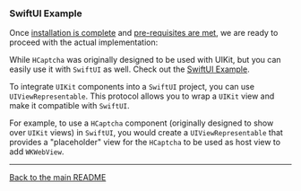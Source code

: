 ### SwiftUI Example

Once [installation is complete](../../README.md#installation) and [pre-requisites are met](../../README.md#installation), we are ready to proceed with the actual implementation:

While `HCaptcha` was originally designed to be used with UIKit, but you can easily use it with `SwiftUI` as well. Check out the [SwiftUI Example](./ContentView.swift).

To integrate `UIKit` components into a `SwiftUI` project, you can use `UIViewRepresentable`. This protocol allows you to wrap a `UIKit` view and make it compatible with `SwiftUI`. 

For example, to use a `HCaptcha` component (originally designed to show over `UIKit` views) in `SwiftUI`, you would create a `UIViewRepresentable` that provides a "placeholder" view for the `HCaptcha` to be used as host view to add `WKWebView`.

----

[Back to the main README](../../README.md)